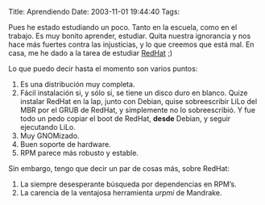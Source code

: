 Title: Aprendiendo
Date: 2003-11-01 19:44:40
Tags: 

<p>Pues he estado estudiando un poco. Tanto en la escuela, como en el trabajo. Es muy bonito aprender, estudiar. Quita nuestra ignorancia y nos hace más fuertes contra las injusticias, y lo que creemos que está mal. En casa, me he dado a la tarea de estudiar <a href="http://web.archive.org/web/20031125134728/http://www.redhat.com/">RedHat</a> ;)


Lo que puedo decir hasta el momento son varios puntos:
</p>
<ol>
<li>Es una distribución muy completa.</li>
<li>Fácil instalación si, y sólo si, se tiene un disco duro en blanco. Quize instalar RedHat en la lap, junto con Debian, quise sobreescribir LiLo del MBR por el GRUB de RedHat, y simplemente no lo sobreescribió. Y fue todo un pedo copiar el boot de RedHat, <strong>desde</strong> Debian, y seguir ejecutando LiLo.</li>
<li>Muy GNOMizado.</li>
<li>Buen soporte de hardware.</li>
<li>RPM parece más robusto y estable.</li>
</ol>
<p>
Sin embargo, tengo que decir un par de cosas más, sobre RedHat:
</p>
<ol>
<li>La siempre desesperante búsqueda por dependencias en RPM&#8217;s.</li>
<li>La carencia de la ventajosa herramienta <em>urpmi</em> de Mandrake.</li>
</ol>
